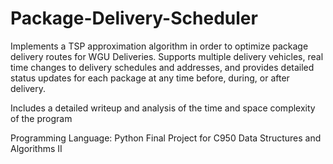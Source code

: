 # Package-Delivery-Scheduler

Implements a TSP approximation algorithm in order to optimize package delivery routes for WGU Deliveries. Supports multiple delivery vehicles, real time changes to delivery schedules and addresses, and provides detailed status updates for each package at any time before, during, or after delivery. 

Includes a detailed writeup and analysis of the time and space complexity of the program

Programming Language: Python
Final Project for C950 Data Structures and Algorithms II
